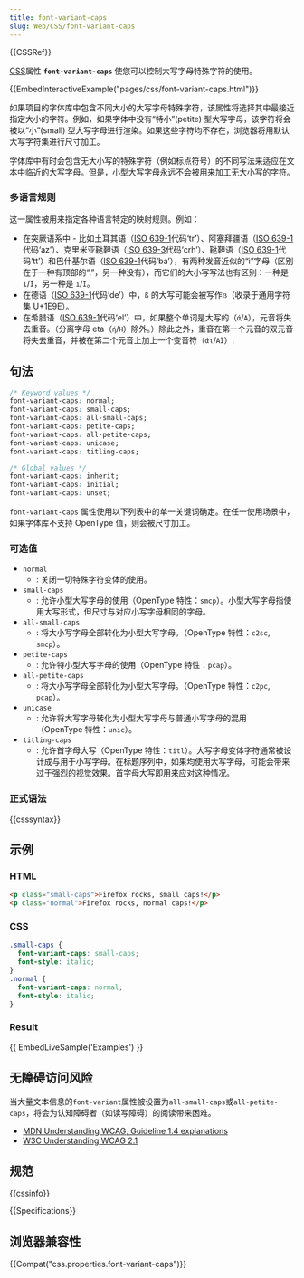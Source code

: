 ```yaml
---
title: font-variant-caps
slug: Web/CSS/font-variant-caps
---
```

{{CSSRef}}

[CSS](/zh-CN/docs/Web/CSS)属性 **`font-variant-caps`** 使您可以控制大写字母特殊字符的使用。

{{EmbedInteractiveExample("pages/css/font-variant-caps.html")}}

如果项目的字体库中包含不同大小的大写字母特殊字符，该属性将选择其中最接近指定大小的字符。例如，如果字体中没有“特小”(petite) 型大写字母，该字符将会被以“小”(small) 型大写字母进行渲染。如果这些字符均不存在，浏览器将用默认大写字符集进行尺寸加工。

字体库中有时会包含无大小写的特殊字符（例如标点符号）的不同写法来适应在文本中临近的大写字母。但是，小型大写字母永远不会被用来加工无大小写的字符。

### 多语言规则

这一属性被用来指定各种语言特定的映射规则。例如：

- 在突厥语系中 - 比如土耳其语（[ISO 639-1](https://zh.wikipedia.org/wiki/ISO_639-1)代码‘tr’）、阿塞拜疆语（[ISO 639-1](https://zh.wikipedia.org/wiki/ISO_639-1)代码‘az’）、克里米亚鞑靼语（[ISO 639-3](https://zh.wikipedia.org/wiki/ISO_639-3)代码‘crh’）、鞑靼语（[ISO 639-1](https://zh.wikipedia.org/wiki/ISO_639-1)代码‘tt’）和巴什基尔语（[ISO 639-1](https://zh.wikipedia.org/wiki/ISO_639-1)代码‘ba’），有两种发音近似的“i”字母（区别在于一种有顶部的“.”，另一种没有），而它们的大小写写法也有区别：一种是`i`/`İ`，另一种是 `ı`/`I`。
- 在德语（[ISO 639-1](https://zh.wikipedia.org/wiki/ISO_639-1)代码‘de’）中，`ß` 的大写可能会被写作`ẞ`（收录于通用字符集 U+1E9E）。
- 在希腊语（[ISO 639-1](https://zh.wikipedia.org/wiki/ISO_639-1)代码‘el’）中，如果整个单词是大写的（`ά`/`Α`），元音将失去重音。（分离字母 eta（`ή`/`Ή`）除外。）除此之外，重音在第一个元音的双元音将失去重音，并被在第二个元音上加上一个变音符（`άι`/`ΑΪ`）.

## 句法

```css
/* Keyword values */
font-variant-caps: normal;
font-variant-caps: small-caps;
font-variant-caps: all-small-caps;
font-variant-caps: petite-caps;
font-variant-caps: all-petite-caps;
font-variant-caps: unicase;
font-variant-caps: titling-caps;

/* Global values */
font-variant-caps: inherit;
font-variant-caps: initial;
font-variant-caps: unset;
```

`font-variant-caps` 属性使用以下列表中的单一关键词确定。在任一使用场景中，如果字体库不支持 OpenType 值，则会被尺寸加工。

### 可选值

- `normal`
  - : 关闭一切特殊字符变体的使用。
- `small-caps`
  - : 允许小型大写字母的使用（OpenType 特性：`smcp`）。小型大写字母指使用大写形式，但尺寸与对应小写字母相同的字母。
- `all-small-caps`
  - : 将大小写字母全部转化为小型大写字母。（OpenType 特性：`c2sc`, `smcp`）。
- `petite-caps`
  - : 允许特小型大写字母的使用（OpenType 特性：`pcap`）。
- `all-petite-caps`
  - : 将大小写字母全部转化为小型大写字母。（OpenType 特性：`c2pc`, `pcap`）。
- `unicase`
  - : 允许将大写字母转化为小型大写字母与普通小写字母的混用 （OpenType 特性：`unic`）。
- `titling-caps`
  - : 允许首字母大写（OpenType 特性：`titl`）。大写字母变体字符通常被设计成与用于小写字母。在标题序列中，如果均使用大写字母，可能会带来过于强烈的视觉效果。首字母大写即用来应对这种情况。

### 正式语法

{{csssyntax}}

## 示例

### HTML

```html
<p class="small-caps">Firefox rocks, small caps!</p>
<p class="normal">Firefox rocks, normal caps!</p>
```

### CSS

```css
.small-caps {
  font-variant-caps: small-caps;
  font-style: italic;
}
.normal {
  font-variant-caps: normal;
  font-style: italic;
}
```

### Result

{{ EmbedLiveSample('Examples') }}

## 无障碍访问风险

当大量文本信息的`font-variant`属性被设置为`all-small-caps`或`all-petite-caps`，将会为认知障碍者（如读写障碍）的阅读带来困难。

- [MDN Understanding WCAG, Guideline 1.4 explanations](/zh-CN/docs/Web/Accessibility/Understanding_WCAG/Perceivable#Guideline_1.4_Make_it_easier_for_users_to_see_and_hear_content_including_separating_foreground_from_background)
- [W3C Understanding WCAG 2.1](https://www.w3.org/TR/WCAG21/#visual-presentation)

## 规范

{{cssinfo}}

{{Specifications}}

## 浏览器兼容性

{{Compat("css.properties.font-variant-caps")}}

